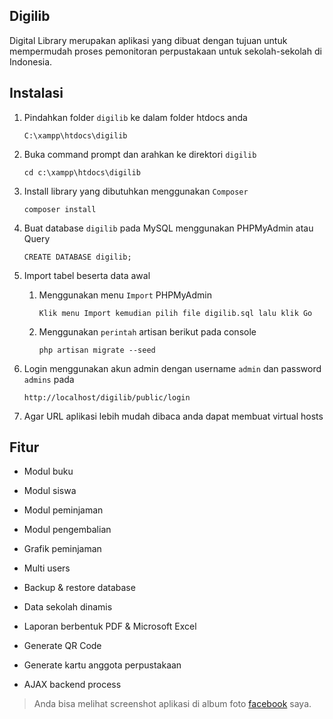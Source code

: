 ## Digilib

Digital Library merupakan aplikasi  yang dibuat dengan tujuan untuk mempermudah proses pemonitoran perpustakaan untuk sekolah-sekolah di Indonesia.

## Instalasi

1.	Pindahkan folder `digilib` ke dalam folder htdocs anda

		C:\xampp\htdocs\digilib

2.	Buka command prompt dan arahkan ke direktori `digilib`

		cd c:\xampp\htdocs\digilib

3.	Install library yang dibutuhkan menggunakan `Composer`

		composer install

4.	Buat database `digilib` pada MySQL menggunakan PHPMyAdmin atau Query

		CREATE DATABASE digilib;

5.	Import tabel beserta data awal

	1.	Menggunakan menu `Import` PHPMyAdmin
			
			Klik menu Import kemudian pilih file digilib.sql lalu klik Go

	2.	Menggunakan `perintah` artisan berikut pada console

			php artisan migrate --seed

6.	Login menggunakan akun admin dengan username `admin` dan password `admins` pada
		
		http://localhost/digilib/public/login

7.	Agar URL aplikasi lebih mudah dibaca anda dapat membuat virtual hosts

## Fitur

*	Modul buku

*	Modul siswa

*	Modul peminjaman

*	Modul pengembalian

*	Grafik peminjaman

*	Multi users

*	Backup & restore database

*	Data sekolah dinamis

*	Laporan berbentuk PDF & Microsoft Excel

*	Generate QR Code

*	Generate kartu anggota perpustakaan

*	AJAX backend process

>	Anda bisa melihat screenshot aplikasi di album foto [facebook](https://www.facebook.com/media/set/?set=a.567110136685680.1073741827.100001600956092&type=1&l=6605117d1f) saya.